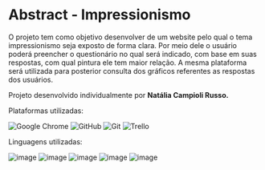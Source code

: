 


# Abstract - Impressionismo

O projeto tem como objetivo desenvolver de um website pelo qual o tema impressionismo seja exposto de forma clara. Por meio dele o usuário poderá preencher o questionário no qual será indicado, com base em suas respostas, com qual pintura ele tem maior relação. A mesma plataforma será utilizada para posterior consulta dos gráficos referentes as respostas dos usuários.

Projeto desenvolvido individualmente por <b>Natália Campioli Russo.</b>

Plataformas utilizadas:

![Google Chrome](https://img.shields.io/badge/Google%20Chrome-4285F4?style=for-the-badge&logo=GoogleChrome&logoColor=white) 
![GitHub](https://img.shields.io/badge/github-%23121011.svg?style=for-the-badge&logo=github&logoColor=white)
![Git](https://img.shields.io/badge/git-%23F05033.svg?style=for-the-badge&logo=git&logoColor=white)
![Trello](https://img.shields.io/badge/Trello-%23026AA7.svg?style=for-the-badge&logo=Trello&logoColor=white)

Linguagens utilizadas:

![image](https://img.shields.io/badge/HTML5-E34F26?style=for-the-badge&logo=html5&logoColor=white)
![image](https://img.shields.io/badge/CSS3-1572B6?style=for-the-badge&logo=css3&logoColor=white)
![image](https://img.shields.io/badge/MySQL-00000F?style=for-the-badge&logo=mysql&logoColor=white)
![image](https://img.shields.io/badge/JavaScript-F7DF1E?style=for-the-badge&logo=javascript&logoColor=black)
![image](https://img.shields.io/badge/Node.js-43853D?style=for-the-badge&logo=node.js&logoColor=white)

